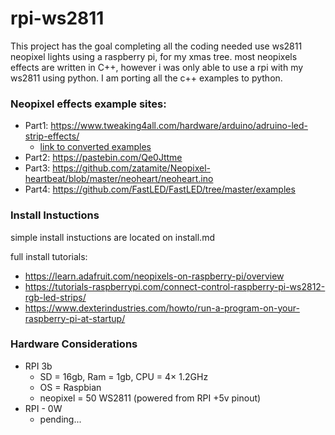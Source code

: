 # rpi-ws2811
This project has the goal completing all the coding needed use ws2811 neopixel lights using a raspberry pi, for my xmas tree. most neopixels effects are written in C++, however i was only able to use a rpi with my ws2811 using python. I am porting all the c++ examples to python. 

### Neopixel effects example sites:
- Part1: https://www.tweaking4all.com/hardware/arduino/adruino-led-strip-effects/ 
  - [link to converted examples](https://github.com/DanStach/rpi-ws2811/blob/master/neopixel-part1.py)
- Part2: https://pastebin.com/Qe0Jttme
- Part3: https://github.com/zatamite/Neopixel-heartbeat/blob/master/neoheart/neoheart.ino
- Part4: https://github.com/FastLED/FastLED/tree/master/examples

### Install Instuctions
simple install instuctions are located on install.md

full install tutorials:
 - https://learn.adafruit.com/neopixels-on-raspberry-pi/overview
 - https://tutorials-raspberrypi.com/connect-control-raspberry-pi-ws2812-rgb-led-strips/
 - https://www.dexterindustries.com/howto/run-a-program-on-your-raspberry-pi-at-startup/
 
### Hardware Considerations
- RPI 3b 
  - SD = 16gb, Ram = 1gb,  CPU = 4× 1.2GHz
  - OS = Raspbian
  - neopixel = 50 WS2811 (powered from RPI +5v pinout)
- RPI - 0W
  - pending...
